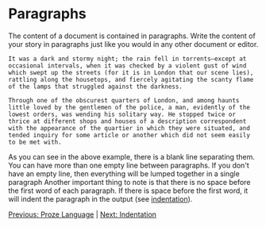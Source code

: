 # Paragraphs

The content of a document is contained in paragraphs. Write the content of your story in paragraphs just like you would in any other document or editor.

```proze
It was a dark and stormy night; the rain fell in torrents—except at occasional intervals, when it was checked by a violent gust of wind which swept up the streets (for it is in London that our scene lies), rattling along the housetops, and fiercely agitating the scanty flame of the lamps that struggled against the darkness.

Through one of the obscurest quarters of London, and among haunts little loved by the gentlemen of the police, a man, evidently of the lowest orders, was wending his solitary way. He stopped twice or thrice at different shops and houses of a description correspondent with the appearance of the quartier in which they were situated, and tended inquiry for some article or another which did not seem easily to be met with.
```

As you can see in the above example, there is a blank line separating them. You can have more than one empty line between paragraphs. If you don't have an empty line, then everything will be lumped together in a single paragraph Another important thing to note is that there is no space before the first word of each paragraph. If there is space before the first word, it will indent the paragraph in the output (see [indentation](./indentation.md)).

[Previous: Proze Language](./proze-language.md) | [Next: Indentation](./indentation.md)
